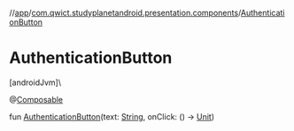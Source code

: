 //[app](../../index.md)/[com.qwict.studyplanetandroid.presentation.components](index.md)/[AuthenticationButton](-authentication-button.md)

# AuthenticationButton

[androidJvm]\

@[Composable](https://developer.android.com/reference/kotlin/androidx/compose/runtime/Composable.html)

fun [AuthenticationButton](-authentication-button.md)(text: [String](https://kotlinlang.org/api/latest/jvm/stdlib/kotlin/-string/index.html), onClick: () -&gt; [Unit](https://kotlinlang.org/api/latest/jvm/stdlib/kotlin/-unit/index.html))
